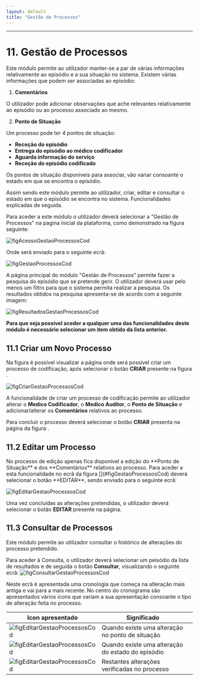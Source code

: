 ```yaml
---
layout: default
title: "Gestão de Processos"
---
```



---

# 11. Gestão de Processos
<div id="gestaoProcessosCod"></div>
Este módulo permite ao utilizador manter-se a par de várias informações relativamente ao episódio e a sua situação no sistema.
Existem várias informações que podem ser associadas ao episódio:

 1. **Comentários**

O utilizador pode adicionar observações que ache relevantes relativamente ao episódio ou ao processo associado ao mesmo.

 2. **Ponto de Situação**

Um processo pode ter 4 pontos de situação:
* **Receção do episódio**
* **Entrega do episódio ao médico codificador**
* **Aguarda informação do serviço**
* **Receção do episódio codificado**

Os pontos de situação disponíveis para associar, vão variar consoante o estado em que se encontra o episódio.

Assim sendo este módulo permite ao utilizador, criar, editar e consultar o estado em que o episódio se encontra no sistema. Funcionalidades explicadas de seguida.

Para aceder a este módulo o utilizador deverá selecionar a "Gestão de Processos" na pagina inicial da plataforma, como demonstrado na figura seguinte:

![figAcessoGestaoProcessosCod](img/pages/11_1.jpg)   

Onde será enviado para o seguinte ecrã:

![figGestaoProcessosCod](img/pages/11_2.jpg)   

A página principal do módulo "Gestão de Processos" permite fazer a pesquisa do episódio que se pretende gerir. O utilizador deverá usar pelo menos um filtro para que o sistema permita realizar a pesquisa. Os resultados obtidos na pesquisa apresenta-se de acordo com a seguinte imagem:

![figResultadosGestaoProcessosCod](img/pages/11_3.jpg)   

**Para que seja possível aceder a qualquer uma das funcionalidades deste módulo é necessário selecionar um item obtido da lista anterior.**

## 11.1 Criar um Novo Processo
<div id="criarGestaoProcessosCod"></div>

Na figura [](#figGestaoProcessosCod) é possível visualizar a página onde será possível criar um processo de codificação, após selecionar o botão **CRIAR** presente na figura .

![figCriarGestaoProcessosCod](img/pages/11_4.jpg)   

A funcionalidade de criar um processo de codificação permite ao utilizador alterar o **Medico Codificador**, o **Medico Auditor**, o **Ponto de Situação** e adicionar/alterar os **Comentários** relativos ao processo.

Para concluir o processo deverá selecionar o botão **CRIAR** presenta na página da figura [](#figCriarGestaoProcessosCod).

## 11.2 Editar um Processo
<div id="editarGestaoProcessosCod"></div>
 No processo de edição apenas fica disponível a edição do **Ponto de Situação** e dos **Comentários** relativos ao processo. Para aceder a esta funcionalidade no ecrã da figura [](#figGestaoProcessosCod) deverá selecionar o botão **EDITAR**, sendo enviado para o seguinte ecrã:

![figEditarGestaoProcessosCod](img/pages/11_5.jpg)  
 
 Uma vez concluídas as alterações pretendidas, o utilizador deverá selecionar o botão **EDITAR** presente na página.

## 11.3 Consultar de Processos
<div id="consultarGestaoProcessosCod"></div>
Este módulo permite ao utilizador consultar o histórico de alterações do processo pretendido.

Para aceder à Consulta, o utilizador deverá selecionar um peisódio da lista de resultados e de seguida o botão **Consultar**, visualizando o seguinte ecrã:
![figConsultarGestaoProcessosCod](img/pages/11_6.jpg) 

Neste ecrã é apresentada uma cronologia que começa na alteração mais antiga e vai para a mais recente. No centro do cronograma são apresentados vários *icons* que variam a sua apresentação consoante o tipo de alteração feita no processo.

|  Icon apresentado  								  |  Significado 										   | 		|    
|-----------------------------------------------------|--------------------------------------------------------|--------|
| ![figEditarGestaoProcessosCod](img/pages/11_7.jpg)  |  Quando existe uma alteração no ponto de situação 	   |		|
| ![figEditarGestaoProcessosCod](img/pages/11_8.jpg)  |  Quando existe uma alteração do estado do episódio     |		|
| ![figEditarGestaoProcessosCod](img/pages/11_9.jpg)  |  Restantes alterações verificadas no processo          |		|




